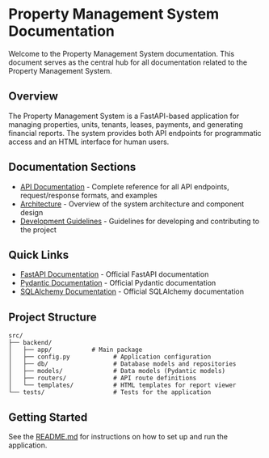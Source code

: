 # Property Management System Documentation

Welcome to the Property Management System documentation. This document serves as the central hub for all documentation related to the Property Management System.

## Overview

The Property Management System is a FastAPI-based application for managing properties, units, tenants, leases, payments, and generating financial reports. The system provides both API endpoints for programmatic access and an HTML interface for human users.

## Documentation Sections

- [API Documentation](api_documentation.md) - Complete reference for all API endpoints, request/response formats, and examples
- [Architecture](assets/architecture.md) - Overview of the system architecture and component design
- [Development Guidelines](../../../README.md#development-guidelines) - Guidelines for developing and contributing to the project

## Quick Links

- [FastAPI Documentation](https://fastapi.tiangolo.com/) - Official FastAPI documentation
- [Pydantic Documentation](https://docs.pydantic.dev/) - Official Pydantic documentation
- [SQLAlchemy Documentation](https://docs.sqlalchemy.org/) - Official SQLAlchemy documentation

## Project Structure

```
src/
├── backend/
│   ├── app/           # Main package
│   ├── config.py            # Application configuration
│   ├── db/                  # Database models and repositories
│   ├── models/              # Data models (Pydantic models)
│   ├── routers/             # API route definitions
│   └── templates/           # HTML templates for report viewer
└── tests/                   # Tests for the application
```

## Getting Started

See the [README.md](../../README.md) for instructions on how to set up and run the application.
